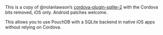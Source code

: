 This is a copy of @nolanlawson’s [cordova-plugin-sqlite-2](https://github.com/nolanlawson/cordova-plugin-sqlite-2) with the Cordova bits removed, iOS only. Android patches welcome.

This allows you to use PouchDB with a SQLite backend in native iOS apps without relying on Cordova.
